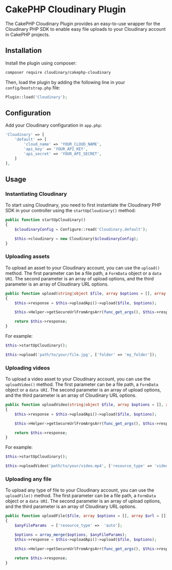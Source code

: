 # CakePHP Cloudinary Plugin

The CakePHP Cloudinary Plugin provides an easy-to-use wrapper for the Cloudinary PHP SDK to enable easy file uploads to your Cloudinary account in CakePHP projects.

## Installation

Install the plugin using composer:

```bash
composer require cloudinary/cakephp-cloudinary
```

Then, load the plugin by adding the following line in your `config/bootstrap.php` file:

```php
Plugin::load('Cloudinary');
```

## Configuration

Add your Cloudinary configuration in `app.php`:

```php
'Cloudinary' => [
    'default' => [
        'cloud_name' => 'YOUR_CLOUD_NAME',
        'api_key' => 'YOUR_API_KEY',
        'api_secret' => 'YOUR_API_SECRET',
    ]
],
```

## Usage

### Instantiating Cloudinary

To start using Cloudinary, you need to first instantiate the Cloudinary PHP SDK in your controller using the `startUpCloudinary()` method:

```php
public function startUpCloudinary()
{
    $cloudinaryConfig = Configure::read('Cloudinary.default');

    $this->cloudinary = new Cloudinary($cloudinaryConfig);
}
```

### Uploading assets

To upload an asset to your Cloudinary account, you can use the `upload()` method. The first parameter can be a file path, a `FormData` object or a `data URI`. The second parameter is an array of upload options, and the third parameter is an array of Cloudinary URL options.

```php
public function upload(string|object $file, array $options = [], array $url = [])
{
    $this->response = $this->uploadApi()->upload($file, $options);

    $this->Helper->getSecureUrlFromArgsArr(func_get_args(), $this->response);

    return $this->response;
}
```

For example:

```php
$this->startUpCloudinary();

$this->upload('path/to/your/file.jpg', ['folder' => 'my_folder']);
```

### Uploading videos

To upload a video asset to your Cloudinary account, you can use the `uploadVideo()` method. The first parameter can be a file path, a `FormData` object or a `data URI`. The second parameter is an array of upload options, and the third parameter is an array of Cloudinary URL options.

```php
public function uploadVideo(string|object $file, array $options = [], array $url = [])
{
    $this->response = $this->uploadApi()->upload($file, $options);

    $this->Helper->getSecureUrlFromArgsArr(func_get_args(), $this->response);

    return $this->response;
}
```

For example:

```php
$this->startUpCloudinary();

$this->uploadVideo('path/to/your/video.mp4', ['resource_type' => 'video']);
```

### Uploading any file

To upload any type of file to your Cloudinary account, you can use the `uploadFile()` method. The first parameter can be a file path, a `FormData` object or a `data URI`. The second parameter is an array of upload options, and the third parameter is an array of Cloudinary URL options.

```php
public function uploadFile($file, array $options = [], array $url = [])
{
    $anyFileParams  = ['resource_type' =>  'auto'];

    $options = array_merge($options, $anyFileParams);
    $this->response = $this->uploadApi()->upload($file, $options);

    $this->Helper->getSecureUrlFromArgsArr(func_get_args(), $this->response);

    return $this->response;
}
